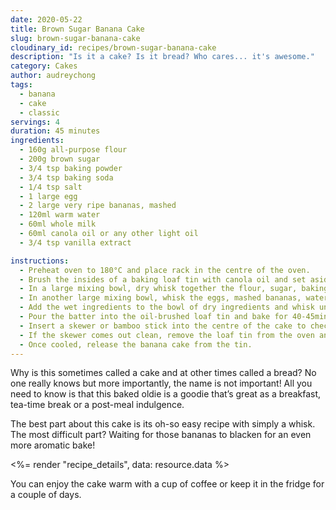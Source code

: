 ```yaml
---
date: 2020-05-22
title: Brown Sugar Banana Cake
slug: brown-sugar-banana-cake
cloudinary_id: recipes/brown-sugar-banana-cake
description: "Is it a cake? Is it bread? Who cares... it's awesome."
category: Cakes
author: audreychong
tags:
  - banana
  - cake
  - classic
servings: 4
duration: 45 minutes
ingredients:
  - 160g all-purpose flour
  - 200g brown sugar
  - 3/4 tsp baking powder
  - 3/4 tsp baking soda
  - 1/4 tsp salt
  - 1 large egg
  - 2 large very ripe bananas, mashed
  - 120ml warm water
  - 60ml whole milk
  - 60ml canola oil or any other light oil
  - 3/4 tsp vanilla extract

instructions:
  - Preheat oven to 180°C and place rack in the centre of the oven.
  - Brush the insides of a baking loaf tin with canola oil and set aside.
  - In a large mixing bowl, dry whisk together the flour, sugar, baking powder, baking soda and salt.
  - In another large mixing bowl, whisk the eggs, mashed bananas, water, milk, oil and vanilla extract – in no particular order.
  - Add the wet ingredients to the bowl of dry ingredients and whisk until all combined. The batter is quite thin here, don’t worry.
  - Pour the batter into the oil-brushed loaf tin and bake for 40-45mins.
  - Insert a skewer or bamboo stick into the centre of the cake to check for doneness. If the stick comes out still with wet batter, continue baking for another 5-10mins.
  - If the skewer comes out clean, remove the loaf tin from the oven and let it cool on a wire rack.
  - Once cooled, release the banana cake from the tin.
---
```


Why is this sometimes called a cake and at other times called a bread? No one really knows but more importantly, the name is not important! All you need to know is that this baked oldie is a goodie that’s great as a breakfast, tea-time break or a post-meal indulgence.

The best part about this cake is its oh-so easy recipe with simply a whisk. The most difficult part? Waiting for those bananas to blacken for an even more aromatic bake!

<%= render "recipe_details", data: resource.data %>

You can enjoy the cake warm with a cup of coffee or keep it in the fridge for a couple of days.
